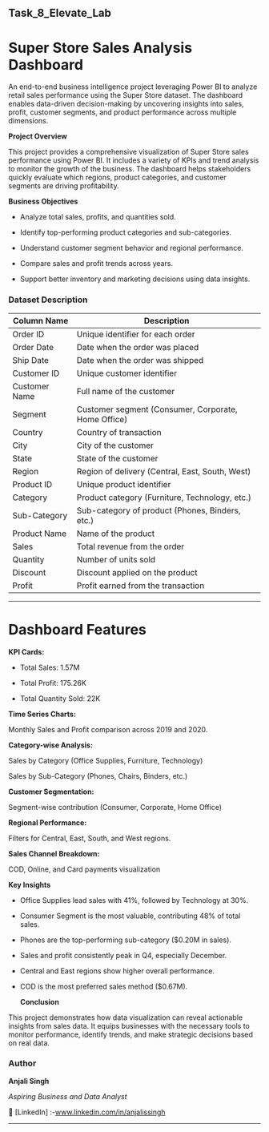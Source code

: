 ## **Task_8_Elevate_Lab**


# Super Store Sales Analysis Dashboard


An end-to-end business intelligence project leveraging Power BI to analyze retail sales performance using the Super Store dataset. The dashboard enables data-driven decision-making by uncovering insights into sales, profit, customer segments, and product performance across multiple dimensions.


**Project Overview**


This project provides a comprehensive visualization of Super Store sales performance using Power BI. It includes a variety of KPIs and trend analysis to monitor the growth of the business. The dashboard helps stakeholders quickly evaluate which regions, product categories, and customer segments are driving profitability.


**Business Objectives**


- Analyze total sales, profits, and quantities sold.

- Identify top-performing product categories and sub-categories.

- Understand customer segment behavior and regional performance.

- Compare sales and profit trends across years.

- Support better inventory and marketing decisions using data insights.


### Dataset Description



| Column Name       | Description                                           |
|-------------------|-------------------------------------------------------|
| Order ID          | Unique identifier for each order                     |
| Order Date        | Date when the order was placed                       |
| Ship Date         | Date when the order was shipped                      |
| Customer ID       | Unique customer identifier                           |
| Customer Name     | Full name of the customer                            |
| Segment           | Customer segment (Consumer, Corporate, Home Office)  |
| Country           | Country of transaction                               |
| City              | City of the customer                                 |
| State             | State of the customer                                |
| Region            | Region of delivery (Central, East, South, West)      |
| Product ID        | Unique product identifier                            |
| Category          | Product category (Furniture, Technology, etc.)       |
| Sub-Category      | Sub-category of product (Phones, Binders, etc.)      |
| Product Name      | Name of the product                                  |
| Sales             | Total revenue from the order                         |
| Quantity          | Number of units sold                                 |
| Discount          | Discount applied on the product                      |
| Profit            | Profit earned from the transaction                   |


---


# **Dashboard Features**


 **KPI Cards:**

 
- Total Sales: 1.57M

- Total Profit: 175.26K

- Total Quantity Sold: 22K

 **Time Series Charts:**
 
Monthly Sales and Profit comparison across 2019 and 2020.


**Category-wise Analysis:**


Sales by Category (Office Supplies, Furniture, Technology)

Sales by Sub-Category (Phones, Chairs, Binders, etc.)


 **Customer Segmentation:**

 
Segment-wise contribution (Consumer, Corporate, Home Office)

 **Regional Performance:**
 
Filters for Central, East, South, and West regions.

 **Sales Channel Breakdown:**

COD, Online, and Card payments visualization


**Key Insights**


- Office Supplies lead sales with 41%, followed by Technology at 30%.

- Consumer Segment is the most valuable, contributing 48% of total sales.

- Phones are the top-performing sub-category ($0.20M in sales).

- Sales and profit consistently peak in Q4, especially December.

- Central and East regions show higher overall performance.

- COD is the most preferred sales method ($0.67M).



  **Conclusion**

  
This project demonstrates how data visualization can reveal actionable insights from sales data. It equips businesses with the necessary tools to monitor performance, identify trends, and make strategic decisions based on real data.



### **Author**


**Anjali Singh**  

_Aspiring Business and Data Analyst_ 

🔗 [LinkedIn] :-www.linkedin.com/in/anjalissingh 


---
